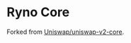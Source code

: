 Ryno Core
=========

Forked from [Uniswap/uniswap-v2-core](https://github.com/Uniswap/uniswap-v2-core).
